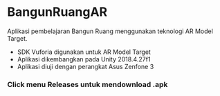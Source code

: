 # BangunRuangAR
Aplikasi pembelajaran Bangun Ruang menggunakan teknologi AR Model Target.

- SDK Vuforia digunakan untuk AR Model Target
- Aplikasi dikembangkan pada Unity 2018.4.27f1
- Aplikasi diuji dengan perangkat Asus Zenfone 3

### Click menu Releases untuk mendownload .apk

